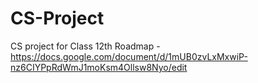 # CS-Project
CS project for Class 12th 
Roadmap - https://docs.google.com/document/d/1mUB0zvLxMxwiP-nz6CIYPpRdWmJ1moKsm4Ollsw8Nyo/edit
